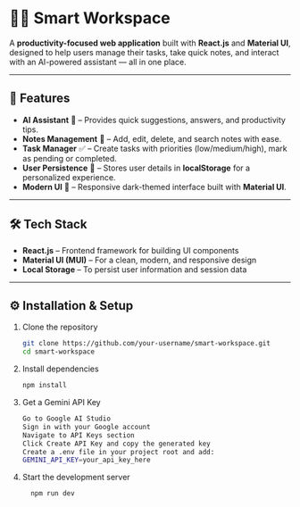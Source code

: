 # 🧑‍💻 Smart Workspace

A **productivity-focused web application** built with **React.js** and **Material UI**, designed to help users manage their tasks, take quick notes, and interact with an AI-powered assistant — all in one place.

---

## 🚀 Features

- **AI Assistant** 🤖 – Provides quick suggestions, answers, and productivity tips.  
- **Notes Management** 📝 – Add, edit, delete, and search notes with ease.  
- **Task Manager** ✅ – Create tasks with priorities (low/medium/high), mark as pending or completed.  
- **User Persistence** 👤 – Stores user details in **localStorage** for a personalized experience.  
- **Modern UI** 🎨 – Responsive dark-themed interface built with **Material UI**.  

---

## 🛠️ Tech Stack

- **React.js** – Frontend framework for building UI components  
- **Material UI (MUI)** – For a clean, modern, and responsive design  
- **Local Storage** – To persist user information and session data  

---

## ⚙️ Installation & Setup

1. Clone the repository  
   ```bash
   git clone https://github.com/your-username/smart-workspace.git
   cd smart-workspace

2. Install dependencies
   ```bash
   npm install

2. Get a Gemini API Key
   ```bash
   Go to Google AI Studio
   Sign in with your Google account
   Navigate to API Keys section
   Click Create API Key and copy the generated key
   Create a .env file in your project root and add:
   GEMINI_API_KEY=your_api_key_here

2. Start the development server
   ```bash
     npm run dev
